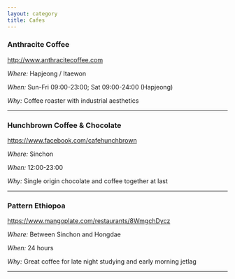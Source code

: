 ```yaml
---
layout: category
title: Cafes
---
```


### Anthracite Coffee

<http://www.anthracitecoffee.com>

_Where:_ Hapjeong / Itaewon 

_When:_ Sun-Fri 09:00-23:00; Sat 09:00-24:00 (Hapjeong)

_Why:_ Coffee roaster with industrial aesthetics  

------

### Hunchbrown Coffee & Chocolate 

<https://www.facebook.com/cafehunchbrown>

_Where:_ Sinchon 

_When:_ 12:00-23:00

_Why:_ Single origin chocolate and coffee together at last 

------

### Pattern Ethiopoa 

<https://www.mangoplate.com/restaurants/8WmgchDycz>

_Where:_ Between Sinchon and Hongdae 

_When:_ 24 hours 

_Why:_ Great coffee for late night studying and early morning jetlag

------
